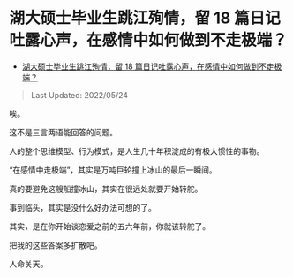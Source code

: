 # 湖大硕士毕业生跳江殉情，留 18 篇日记吐露心声，在感情中如何做到不走极端？

- [湖大硕士毕业生跳江殉情，留 18 篇日记吐露心声，在感情中如何做到不走极端？](https://www.zhihu.com/question/417493582/answer/2499848810)

>Last Updated: 2022/05/24

唉。

这不是三言两语能回答的问题。

人的整个思维模型、行为模式，是人生几十年积淀成的有极大惯性的事物。

“在感情中走极端”，其实是万吨巨轮撞上冰山的最后一瞬间。

真的要避免这艘船撞冰山，其实在很远处就要开始转舵。

事到临头，其实是没什么好办法可想的了。

  

其实，是在你开始谈恋爱之前的五六年前，你就该转舵了。

  

把我的这些答案多扩散吧。

人命关天。
